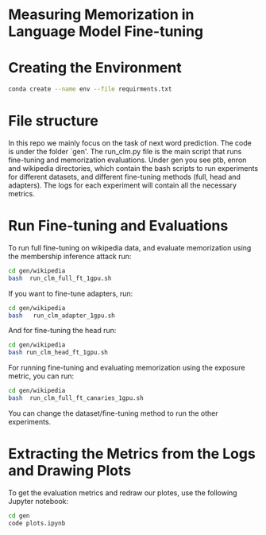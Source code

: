 # Measuring Memorization in Language Model Fine-tuning


# Creating the Environment


```bash
conda create --name env --file requirments.txt
```

# File structure

In this repo we mainly focus on the task of next word prediction. The code is under the folder `gen'. The run_clm.py file is the main script that runs fine-tuning and memorization evaluations. Under gen you see ptb, enron and wikipedia directories, which contain the bash scripts to run experiments for different datasets, and different fine-tuning methods (full, head and adapters). The logs for each experiment will contain all the necessary metrics.

# Run Fine-tuning  and Evaluations

To run full fine-tuning on wikipedia data, and evaluate memorization using the membership inference attack run:

```bash
cd gen/wikipedia
bash  run_clm_full_ft_1gpu.sh 
```

If you want to fine-tune adapters, run:

```bash
cd gen/wikipedia
bash   run_clm_adapter_1gpu.sh 
```

And for fine-tuning the head run:

```bash
cd gen/wikipedia
bash run_clm_head_ft_1gpu.sh 
```

For running fine-tuning and evaluating memorization using the exposure metric, you can run:

```bash
cd gen/wikipedia
bash  run_clm_full_ft_canaries_1gpu.sh 
```

You can change the dataset/fine-tuning method to run the other experiments. 

# Extracting the Metrics from the Logs and Drawing Plots

To get the evaluation metrics and redraw our plotes, use the following Jupyter notebook:

```bash
cd gen
code plots.ipynb
```
